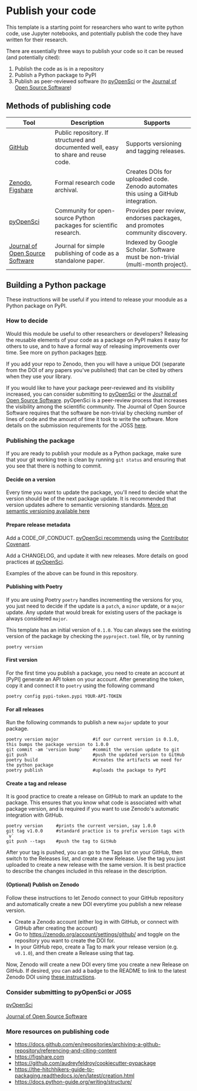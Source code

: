 # Publish your code
This template is a starting point for researchers who want to write python code, use Jupyter notebooks, and potentially publish the code they have written for their research.

There are essentially three ways to publish your code so it can be reused (and potentially cited):

1. Publish the code as is in a repository
2. Publish a Python package to PyPI
3. Publish as peer-reviewed software (to [pyOpenSci](https://www.pyopensci.org) or the [Journal of Open Source Software](https://joss.theoj.org))



## Methods of publishing code

|Tool   |Description   |Supports   |
|---|---|---|
|[GitHub](https://github.com)  |Public repository. If structured and documented well, easy to share and reuse code.​  |Supports versioning and tagging releases.  |
|[Zenodo](https://zenodo.org), [Figshare](https://figshare.com)   |Formal research code archival.​   |Creates DOIs for uploaded code. Zenodo automates this using a GitHub integration.​   |
|[pyOpenSci](https://www.pyopensci.org)   |Community for open-source Python packages for scientific research.​   |Provides peer review, endorses packages, and promotes community discovery.​   |
|[Journal of Open Source Software](https://joss.theoj.org)   |Journal for simple publishing of code as a standalone paper. ​   |Indexed by Google Scholar. Software must be non-trivial (multi-month project).​   |

## Building a Python package

These instructions will be useful if you intend to release your moodule as a Python package on PyPI.

### How to decide

Would this module be useful to other researchers or developers? Releasing the reusable elements of your code as a package on PyPI makes it easy for others to use, and to have a formal way of releasing improvements over time. See more on python packages [here](https://www.pyopensci.org/python-package-guide/tutorials/intro.html).

If you add your repo to Zenodo, then you will have a unique DOI (separate from the DOI of any papers you've published) that can be cited by others when they use your library.

If you would like to have your package peer-reviewed and its visibility increased, you can consider submitting to [pyOpenSci](https://www.pyopensci.org) or the [Journal of Open Source Software](https://joss.theoj.org). pyOpenSci is a peer-review process that increases the visibility among the scientific community. The Journal of Open Source Software requires that the software be non-trivial by checking number of lines of code and the amount of time it took to write the software. More details on the submission requirements for the JOSS [here](https://joss.readthedocs.io/en/latest/submitting.html).

### Publishing the package

If you are ready to publish your module as a Python package, make sure that your git working tree is clean by running `git status` and ensuring that you see that there is nothing to commit.

#### Decide on a version
Every time you want to update the package, you'll need to decide what the version should be of the next package update. It is recommended that version updates adhere to semantic versioning standards. [More on semantic versioning available here](https://devhints.io/semver)

#### Prepare release metadata
Add a CODE_OF_CONDUCT. [pyOpenSci recommends](https://www.pyopensci.org/python-package-guide/documentation/repository-files/code-of-conduct-file.html#why-you-need-a-code-of-conduct) using the [Contributor Covenant](https://www.contributor-covenant.org/version/2/1/code_of_conduct/).

Add a CHANGELOG, and update it with new releases. More details on good practices at [pyOpenSci](https://www.pyopensci.org/python-package-guide/documentation/repository-files/changelog-file.html#what-does-it-look-like).

Examples of the above can be found in this repository.


#### Publishing with Poetry
If you are using Poetry `poetry` handles incrementing the versions for you, you just need to decide if the update is a `patch`, a `minor` update, or a `major` update. Any update that would break for existing users of the package is always considered `major`.

This template has an initial version of `0.1.0`. You can always see the existing version of the package by checking the `pyproject.toml` file, or by running
```shell
poetry version
```

#### First version
For the first time you publish a package, you need to create an account at [PyPI] generate an API token on your account. After generating the token, copy it and connect it to `poetry` using the following command
```shell
poetry config pypi-token.pypi YOUR-API-TOKEN
```

#### For all releases
Run the following commands to publish a new `major` update to your package.

```shell
poetry version major             #if our current version is 0.1.0, this bumps the package version to 1.0.0
git commit -am 'version bump'    #commit the version update to git
git push                         #push the updated version to GitHub 
poetry build                     #creates the artifacts we need for the python package
poetry publish                   #uploads the package to PyPI
```

#### Create a tag and release
It is good practice to create a release on GitHub to mark an update to the package. This ensures that you know what code is associated with what package version, and is required if you want to use Zenodo's automatic integration with GitHub.

```shell
poetry version     #prints the current version, say 1.0.0
git tag v1.0.0     #standard practice is to prefix version tags with `v`
git push --tags    #push the tag to GitHub
```

After your tag is pushed, you can go to the Tags list on your GitHub, then switch to the Releases list, and create a new Release. Use the tag you just uploaded to create a new release with the same version. It is best practice to describe the changes included in this release in the description.

#### (Optional) Publish on Zenodo
Follow these instructions to let Zenodo connect to your GitHub repository and automatically create a new DOI everytime you publish a new release version.

- Create a Zenodo account (either log in with GitHub, or connect with GitHub after creating the account)
- ⁠⁠Go to https://zenodo.org/account/settings/github/ and toggle on the repository you want to create the DOI for.
- ⁠In your GitHub repo, create a Tag to mark your release version (e.g. `v0.1.0`), and then create a Release using that tag.

Now, Zenodo will create a new DOI every time you create a new Release on GitHub. If desired, you can add a badge to the README to link to the latest Zenodo DOI using [these instructions](https://gist.github.com/seignovert/ae6771f400ca464d294261f42900823a).


### Consider submitting to pyOpenSci or JOSS

[pyOpenSci](https://www.pyopensci.org)

[Journal of Open Source Software](https://joss.theoj.org)



### More resources on publishing code
* https://docs.github.com/en/repositories/archiving-a-github-repository/referencing-and-citing-content
* https://figshare.com
* https://github.com/audreyfeldroy/cookiecutter-pypackage
* https://the-hitchhikers-guide-to-packaging.readthedocs.io/en/latest/creation.html
* https://docs.python-guide.org/writing/structure/
